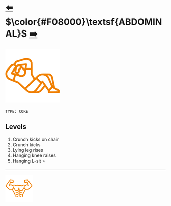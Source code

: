 # [:arrow_left:][prev] $\color{#F08000}\textsf{ABDOMINAL}$ [:arrow_right:][next]

![icon]

`TYPE: CORE`

## Levels

1. Crunch kicks on chair
2. Crunch kicks
3. Lying leg rises
4. Hanging knee raises
5. Hanging L-sit :star:

---

[![abs](../icons/six_pack_little.svg)](../training-1.md "Training 1")

<!-- predefined -->
[next]: pull-up.md "Pull-up"
[prev]: movements.md "Movements"

<!-- icons -->
[icon]: ../icons/abdominal.svg
